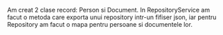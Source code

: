 Am creat 2 clase record: Person si Document. In RepositoryService am facut o metoda care exporta unui repository intr-un fifiser json, iar pentru 
Repository am facut o mapa pentru persoane si documentele lor.
